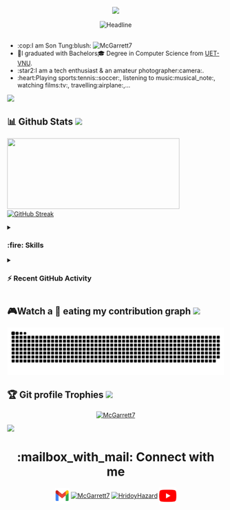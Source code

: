 
<!--
**McGarrett7/McGarrett7** is a ✨ _special_ ✨ repository

Here are some ideas to get you started:
- 🌱 I’m currently learning
 - 👯 I’m looking to collaborate on ...

- 🤔 I’m looking for help with ...
- 💬 Ask me about ...
- 😄 Pronouns: ...
- ⚡ Fun fact: ...-->

<p align="center">
    <img width="200" src="https://i.pinimg.com/originals/b2/25/21/b22521f99784402f59ed0eda7c6fdba8.png">
</p>
<!-- <h1 align="center">Hi there 👋 I'm Son Tung :cop:</h1>  -->
    <div align=center>
        <img src="https://readme-typing-svg.herokuapp.com?size=30&color=14A6F7&size=40&center=true&vCenter=true&width=600&height=50&lines=Hi+there+%F0%9F%91%8B+I'm+SONTUNG;Computer+Science+BSc" alt="Headline" />
    </div>

</br>
<ul>
 <li>:cop:I am Son Tung:blush: <img src="https://komarev.com/ghpvc/?username=McGarrett7" alt="McGarrett7" /> </li>
 <li>🌱I graduated with Bachelors🎓 Degree in Computer Science from <a href="https://uet.vnu.edu.vn">UET-VNU</a>.</li>
 <li>:star2:I am a tech enthusiast & an amateur photographer:camera:.</li>
 <li>:heart:Playing sports:tennis::soccer:, listening to music:musical_note:, watching films:tv:, travelling:airplane:,...</li>
</ul>

<!--playing games:video_game: -->

<!-- <div align="center">
  <a href="https://open.spotify.com/album/738A5dZVHTynH0sfeL87KV?si=W-K2Tq_BQfqSF0jZdVdmNQ">
    <img src="https://readme-spotify-tingz.vercel.app/api/now-playing">
  </a>
</div>
 -->


<a href="https://www.youtube.com/watch?v=dQw4w9WgXcQ"><img src="https://user-images.githubusercontent.com/73097560/115834477-dbab4500-a447-11eb-908a-139a6edaec5c.gif"></a></p>

## 📊 Github Stats <img src="https://media.giphy.com/media/iY8CRBdQXODJSCERIr/giphy.gif" width="30px">
<p>
<img width="400" height=164em src="https://github-readme-stats.vercel.app/api?username=McGarrett7&show_icons=true&theme=tokyonight" />
<a href="https://git.io/streak-stats"><img width="400" height=164em src="https://github-readme-streak-stats.herokuapp.com?user=McGarrett7&theme=tokyonight" alt="GitHub Streak" /></a>
 <!--
<img height=164px  src="https://github-readme-stats.vercel.app/api/top-langs/?username=McGarrett7&theme=tokyonight&layout=compact"  alt="Sameer's Top Languages">
 <img  height=164em alt="GIF" src="https://cdn.dribbble.com/users/124813/screenshots/5939670/623-hacker-floydworx.gif"  width="335px" /> -->

<!--  <img  height=164em alt="GIF" src="https://adcy.io/wp-content/uploads/2020/04/anti-hacking.gif"  width="335px" /> -->
 </p>


<!-- <p align ="left">
  <img height="180em" left=0 src="https://github-readme-stats.vercel.app/api?username=McGarrett7&show_icons=true&hide_border=true&&count_private=true&include_all_commits=true&theme=tokyonight" />
 <p align="right">
    <a href="https://github.com/McGarrett7/github-readme-streak-stats">
        <img align="right" height=180em title="🔥 Get streak stats for your profile at git.io/streak-stats" alt="McGarrett7's streak" src="https://github-readme-streak-stats.herokuapp.com/?user=McGarrett7&theme=black-ice&hide_border=true&stroke=0000&background=060A0CD0"/>
    </a>
 
 </br>
  <p align="left">
  <img height="150em" src="https://github-readme-stats.vercel.app/api/top-langs/?username=McGarrett7&show_icons=true&hide_border=true&layout=compact&theme=tokyonight&langs_count=6"/> -->
<!-- <b>:pencil:Note:</b> Top languages is only a metric of the languages my public code consists of and doesn't reflect experience or skill level. -->

<details>
 <summary> <h3>:fire: Skills </h3> </summary>
    <div align=left>
 <img src="https://tryhackme-badges.s3.amazonaws.com/McGARRETT.png" alt="TryHackMe">
 </div>
<h4> Languages </h4>
<span> 
  <img src="https://img.shields.io/badge/HTML-239120?style=for-the-badge&logo=html5&logoColor=white">
  <img src="https://img.shields.io/badge/CSS-239120?&style=for-the-badge&logo=css3&logoColor=white">
<!--   <img src="https://img.shields.io/badge/JavaScript-F7DF1E?style=for-the-badge&logo=javascript&logoColor=black"> -->
  <img src="https://img.shields.io/badge/java-%23ED8B00.svg?style=for-the-badge&logo=openjdk&logoColor=white">
  <img src="https://img.shields.io/badge/C%2B%2B-00599C?style=for-the-badge&logo=c%2B%2B&logoColor=white">
  <img src="https://img.shields.io/badge/Python-14354C?style=for-the-badge&logo=python&logoColor=white">
</span>

 
<h4> Frameworks </h4>
<span>
<!--   <img src="https://img.shields.io/badge/Yarn-2C8EBB?style=for-the-badge&logo=yarn&logoColor=white"> -->
<!--   <img src="https://img.shields.io/badge/npm-CB3837?style=for-the-badge&logo=npm&logoColor=white"> -->
<!--   <img src="https://img.shields.io/badge/Node.js-339933?style=for-the-badge&logo=nodedotjs&logoColor=white"> -->
  <img src="https://img.shields.io/badge/React-20232A?style=for-the-badge&logo=react&logoColor=61DAFB">
  <img src="https://img.shields.io/badge/Bootstrap-563D7C?style=for-the-badge&logo=bootstrap&logoColor=white">
<br>
  <img src="https://custom-icon-badges.demolab.com/badge/Playwright-2EAD33?logo=playwright&logoColor=fff">
</span>

<h4> Databases </h4>
<span>
  <img src="https://img.shields.io/badge/MySQL-005C84?style=for-the-badge&logo=mysql&logoColor=white">
  <img src="https://custom-icon-badges.demolab.com/badge/Oracle-99000F?style=for-the-badge&logo=oracle&logoColor=white">
 <!-- -F80000?logo=oracle&logoColor=fff -->
</span>

<h4> IDE </h4>
<span>
<img src="https://img.shields.io/badge/sublime_text-%23575757.svg?&style=for-the-badge&logo=sublime-text&logoColor=important">
<img src="https://img.shields.io/badge/Visual_Studio_Code-0078D4?style=for-the-badge&logo=visual%20studio%20code&logoColor=white">
<img src="https://img.shields.io/badge/IntelliJ_IDEA-000000.svg?style=for-the-badge&logo=intellij-idea&logoColor=white">
<img src="https://img.shields.io/badge/PyCharm-000000.svg?&style=for-the-badge&logo=PyCharm&logoColor=white">


<h4> Operating System </h4>
<span>
  <img src="https://img.shields.io/badge/Linux-FCC624?style=for-the-badge&logo=linux&logoColor=black">
<!--   <img src="https://img.shields.io/badge/Ubuntu-E95420?style=for-the-badge&logo=ubuntu&logoColor=white"> -->
 <img src="https://img.shields.io/badge/Kali-268BEE?style=for-the-badge&logo=kalilinux&logoColor=white">
  <img src="https://img.shields.io/badge/Windows-0078D6?style=for-the-badge&logo=windows&logoColor=white">
  <img src="https://img.shields.io/badge/Android-3DDC84?style=for-the-badge&logo=android&logoColor=white">
</span>

<h4> Security Platforms </h4>
<span>
  <img src="https://img.shields.io/badge/TryHackMe-212C42?style=for-the-badge&logo=TryHackMe&logoColor=white">
  <img src="https://img.shields.io/badge/bitwarden-175DDC?style=for-the-badge&logo=bitwarden&logoColor=white">
</span>


<!-- <h4> Other Tools and Technologies </h4> -->
<h4> Others </h4>
<span>
  <img src= "https://img.shields.io/badge/Microsoft_Office-D83B01?style=for-the-badge&logo=microsoft-office&logoColor=white">
<!--   <img src="https://img.shields.io/badge/Git-F05032?style=for-the-badge&logo=git&logoColor=white"> -->
  <img src="https://img.shields.io/badge/Xampp-F37623?style=for-the-badge&logo=xampp&logoColor=white">
  <img src= "https://img.shields.io/badge/Stack_Overflow-FE7A16?style=for-the-badge&logo=stack-overflow&logoColor=white">
  <!-- <img src="https://img.shields.io/badge/Steam-000000?style=for-the-badge&logo=steam&logoColor=white"> -->
  <img src="https://img.shields.io/badge/pandas-%23150458.svg?style=for-the-badge&logo=pandas&logoColor=white">
  <img src="https://img.shields.io/badge/numpy-%23013243.svg?style=for-the-badge&logo=numpy&logoColor=white">
  <img src="https://img.shields.io/badge/scikit--learn-%23F7931E.svg?style=for-the-badge&logo=scikit-learn&logoColor=white">
  <img src="https://img.shields.io/badge/Postman-FF6C37?style=for-the-badge&logo=postman&logoColor=white">
  <img src="https://img.shields.io/badge/Notion-%23000000.svg?style=for-the-badge&logo=notion&logoColor=white">
  <img src="https://img.shields.io/badge/Windows%20Terminal-%234D4D4D.svg?style=for-the-badge&logo=windows-terminal&logoColor=white">
  <img src="https://img.shields.io/badge/Azure_DevOps-0078D7?style=for-the-badge&logo=azure-devops&logoColor=white">
  <img src="https://img.shields.io/badge/Adobe%20Lightroom-31A8FF?style=for-the-badge&logo=Adobe%20Lightroom&logoColor=white">
  <img src="https://img.shields.io/badge/Adobe%20Photoshop-31A8FF?style=for-the-badge&logo=Adobe%20Photoshop&logoColor=black">
  <img src="https://img.shields.io/badge/Adobe%20Premiere%20Pro-9999FF?style=for-the-badge&logo=Adobe%20Premiere%20Pro&logoColor=white">
  <!-- <img src="https://img.shields.io/badge/ChatGPT-74aa9c?style=for-the-badge&logo=openai&logoColor=white"> -->
  <!-- <img src="https://img.shields.io/badge/Cloudflare-F38020?style=for-the-badge&logo=Cloudflare&logoColor=white"> -->
  <!-- <img src="https://img.shields.io/badge/Claude-D97757?style=for-the-badge&logo=claude&logoColor=white"> -->
  <!-- <img src="https://img.shields.io/badge/Google%20Gemini-8E75B2?style=for-the-badge&logo=googlegemini&logoColor=white"> -->
  <!-- <img src="https://img.shields.io/badge/McDonald's-FBC817?style=for-the-badge&logo=McDonald's&logoColor=white"> -->
  <!-- <img src="https://img.shields.io/badge/Spotify-1ED760?&style=for-the-badge&logo=spotify&logoColor=white"> -->
  <!-- <img src="https://img.shields.io/badge/TikTok-000000?style=for-the-badge&logo=tiktok&logoColor=white"> -->
  <!-- <img src="https://img.shields.io/badge/Pinterest-%23E60023.svg?&style=for-the-badge&logo=Pinterest&logoColor=white"> -->

 

<!--   <img src= "https://img.shields.io/badge/Netflix-E50914?style=for-the-badge&logo=netflix&logoColor=white"> -->
  <!-- <img src= "https://img.shields.io/badge/YouTube-FF0000?style=for-the-badge&logo=youtube&logoColor=white"> -->
 
 </br>
  <!-- <img src= "https://aleen42.github.io/badges/src/bmw.svg"> -->
  <img src= "https://aleen42.github.io/badges/src/toyota.svg">
  <!-- <img src= "https://aleen42.github.io/badges/src/photoshop.svg">
  <img src= "https://aleen42.github.io/badges/src/premiere.svg"> -->
  <img src= "https://aleen42.github.io/badges/src/manchester_united.svg">
 </details>
 
<!--   <img src="https://img.shields.io/badge/Shell_Script-121011?style=for-the-badge&logo=gnu-bash&logoColor=white">
  <img src="https://img.shields.io/badge/Git-F05032?style=for-the-badge&logo=git&logoColor=white">
  <img src="https://img.shields.io/badge/Markdown-000000?style=for-the-badge&logo=markdown&logoColor=white">
  <img src="https://img.shields.io/badge/Sass-CC6699?style=for-the-badge&logo=sass&logoColor=white">
  <img src="https://img.shields.io/badge/json-5E5C5C?style=for-the-badge&logo=json&logoColor=white">
  <img src="https://img.shields.io/badge/jQuery-0769AD?style=for-the-badge&logo=jquery&logoColor=white">
  <img src="https://img.shields.io/badge/React_Router-CA4245?style=for-the-badge&logo=react-router&logoColor=white">
  <img src="https://img.shields.io/badge/styled--components-DB7093?style=for-the-badge&logo=styled-components&logoColor=white">
  <img src="https://img.shields.io/badge/Font_Awesome-339AF0?style=for-the-badge&logo=fontawesome&logoColor=white"> -->
</span>

<details>
 <summary><h3>⚡ Recent GitHub Activity</h3> </summary>
</br>
<!--    <a href="https://github.com/McGarrett7"><img alt="SONTUNG's Activity Graph" src="https://activity-graph.herokuapp.com/graph?username=McGarrett7&custom_title=SONTUNG's%20Contribution%20Graph&theme=react-dark" /></a> -->
   <a href="https://github.com/McGarrett7"><img alt="SONTUNG's Activity Graph" src="https://github-readme-activity-graph.vercel.app/graph?username=McGarrett7&bg_color=00000000&color=1E90FF&line=00FFFF&point=FFFFFF&hide_border=true" /></a>
</details>

## :video_game:Watch a 🐍 eating my contribution graph <img src="https://media2.giphy.com/media/dxn6fRlTIShoeBr69N/giphy.gif?cid=790b7611203cd1b1d0c109529df4c5020d2d5aa230966f94&rid=giphy.gif&ct=g" width="30px">
<p align="center">
  <img src="https://github.com/McGarrett7/McGarrett7/blob/output/github-snake-dark.svg" alt="snake"></center>
</p>


## :trophy: Git profile Trophies <img src="https://media4.giphy.com/media/0aPPtKMzC2sg6LZFal/giphy.gif?cid=790b76119e6d7666ada6540b827097f43be75a9eadbd7e06&rid=giphy.gif&ct=s" width="50px">

<p align="center"> <a href="https://github.com/McGarrett7/github-profile-trophy"><img src="https://github-profile-trophy.vercel.app/?username=McGarrett7&layout=compact&theme=algolia" alt="McGarrett7" /></a> </p>

 <a href="https://www.youtube.com/watch?v=dQw4w9WgXcQ"><img src="https://user-images.githubusercontent.com/73097560/115834477-dbab4500-a447-11eb-908a-139a6edaec5c.gif"></a>

<h1 align ="center">:mailbox_with_mail: Connect with me</h1>
<!--  ## :mailbox_with_mail: Connect with me -->
<div align="center">
<a href="mailto:s.tungnguyen77@gmail.com" target="blank"><img align="center" src="https://raw.githubusercontent.com/github/explore/c48cd5d649ad3d397166ad3661a259bed9696ea6/topics/gmail/gmail.png" alt="McGarrett7" height="36" width="33" /></a>
<a href="https://instagram.com/sontungarre77" target="blank"><img align="center" src="https://raw.githubusercontent.com/rahuldkjain/github-profile-readme-generator/master/src/images/icons/Social/instagram.svg" alt="McGarrett7" height="30" width="40" /></a>
<a href="https://github.com/McGarrett7" target="blank"><img align="center" src="https://raw.githubusercontent.com/rahuldkjain/github-profile-readme-generator/master/src/images/icons/Social/github.svg" alt="HridoyHazard" height="30" width="40" /></a>
<a href="https://www.youtube.com/channel/UCP6KHPPkB9-xJxKiAhmt-tw/?Sub_confirmation=1" target="blank"><img align="center" src="https://raw.githubusercontent.com/github/explore/d744245de144b89f3e3462949e08bfc91eda7fcf/topics/youtube/youtube.png" alt="McGarrett7" height="40" width="40" /></a>
<!-- <a href="https://fb.com/sontung.7702" target="blank"><img align="center" src="https://raw.githubusercontent.com/rahuldkjain/github-profile-readme-generator/master/src/images/icons/Social/facebook.svg" alt="sontung.7702" height="30" width="40" /></a> -->
</div>
    

<!-- ----- -->
